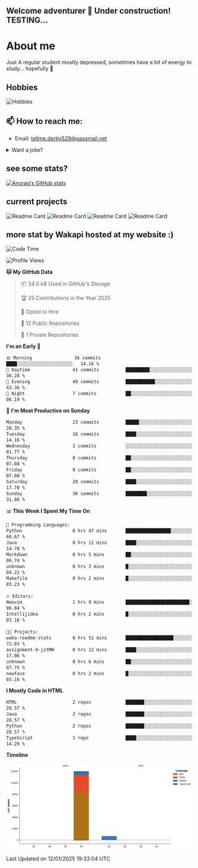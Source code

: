 ## Welcome adventurer 👋  Under construction!  TESTING...  

# About me
Just A regular student mostly depressed, sometimes have a bit of energy to study... hopefully 🥲
## Hobbies
 ![Hobbies](https://img.shields.io/badge/Hobbies-Reading%20|%20Tar%20|%20Gym%20|%20Cooking%20|%20Walk'nTalk-FF69B4?style=for-the-badge&color=red)

## 📫 How to reach me: 
-  Email: tellme.derby529@passmail.net
<details>
 
<summary>Want a joke?</summary>

<!-- Start of jokes card -->
Thanks to <img width="20" hight="20" alt="github_ABSphreak_profile_picture" src="https://github.com/ABSphreak.png">
</br>
<img width="2000" hight="2000" src="https://readme-jokes.vercel.app/api">
<!-- end of jokes card -->

</details>

## see some stats?
[![Anurag's GitHub stats](https://github-readme-stats.vercel.app/api?username=jstMW&theme=ambient_gradient)]()

## current projects 
![Readme Card](https://github-readme-stats.vercel.app/api/pin/?username=jstMW&repo=NoobyAPI&theme=ambient_gradient)
![Readme Card](https://github-readme-stats.vercel.app/api/pin/?username=jstMW&repo=newface&theme=ambient_gradient)
![Readme Card](https://github-readme-stats.vercel.app/api/pin/?username=jstMW&repo=newsoul&theme=ambient_gradient)
![Readme Card](https://github-readme-stats.vercel.app/api/pin/?username=jstMW&repo=tackleet&theme=ambient_gradient)




## more stat by Wakapi hosted at my website :)
<!--START_SECTION:waka-->
![Code Time](http://img.shields.io/badge/Code%20Time-16%20hrs%2047%20mins-blue)

![Profile Views](http://img.shields.io/badge/Profile%20Views-1-blue)

**🐱 My GitHub Data** 

> 📦 34.0 kB Used in GitHub's Storage 
 > 
> 🏆 25 Contributions in the Year 2025
 > 
> 💼 Opted to Hire
 > 
> 📜 12 Public Repositories 
 > 
> 🔑 1 Private Repositories 
 > 
**I'm an Early 🐤** 

```text
🌞 Morning                16 commits          ████░░░░░░░░░░░░░░░░░░░░░   14.16 % 
🌆 Daytime                41 commits          █████████░░░░░░░░░░░░░░░░   36.28 % 
🌃 Evening                49 commits          ███████████░░░░░░░░░░░░░░   43.36 % 
🌙 Night                  7 commits           ██░░░░░░░░░░░░░░░░░░░░░░░   06.19 % 
```
📅 **I'm Most Productive on Sunday** 

```text
Monday                   23 commits          █████░░░░░░░░░░░░░░░░░░░░   20.35 % 
Tuesday                  16 commits          ████░░░░░░░░░░░░░░░░░░░░░   14.16 % 
Wednesday                2 commits           ░░░░░░░░░░░░░░░░░░░░░░░░░   01.77 % 
Thursday                 8 commits           ██░░░░░░░░░░░░░░░░░░░░░░░   07.08 % 
Friday                   8 commits           ██░░░░░░░░░░░░░░░░░░░░░░░   07.08 % 
Saturday                 20 commits          ████░░░░░░░░░░░░░░░░░░░░░   17.70 % 
Sunday                   36 commits          ████████░░░░░░░░░░░░░░░░░   31.86 % 
```


📊 **This Week I Spent My Time On** 

```text
💬 Programming Languages: 
Python                   0 hrs 47 mins       █████████████████░░░░░░░░   66.67 % 
Java                     0 hrs 11 mins       ████░░░░░░░░░░░░░░░░░░░░░   14.78 % 
Markdown                 0 hrs 5 mins        ██░░░░░░░░░░░░░░░░░░░░░░░   06.74 % 
unknown                  0 hrs 3 mins        █░░░░░░░░░░░░░░░░░░░░░░░░   04.22 % 
Makefile                 0 hrs 2 mins        █░░░░░░░░░░░░░░░░░░░░░░░░   03.23 % 

🔥 Editors: 
Neovim                   1 hrs 9 mins        ████████████████████████░   96.84 % 
Intellijidea             0 hrs 2 mins        █░░░░░░░░░░░░░░░░░░░░░░░░   03.16 % 

🐱‍💻 Projects: 
waka-readme-stats        0 hrs 51 mins       ██████████████████░░░░░░░   72.03 % 
assignment-0-jstMW       0 hrs 12 mins       ████░░░░░░░░░░░░░░░░░░░░░   17.06 % 
unknown                  0 hrs 6 mins        ██░░░░░░░░░░░░░░░░░░░░░░░   07.75 % 
newface                  0 hrs 2 mins        █░░░░░░░░░░░░░░░░░░░░░░░░   03.16 % 
```

**I Mostly Code in HTML** 

```text
HTML                     2 repos             ███████░░░░░░░░░░░░░░░░░░   28.57 % 
Java                     2 repos             ███████░░░░░░░░░░░░░░░░░░   28.57 % 
Python                   2 repos             ███████░░░░░░░░░░░░░░░░░░   28.57 % 
TypeScript               1 repo              ████░░░░░░░░░░░░░░░░░░░░░   14.29 % 
```



**Timeline**

![Lines of Code chart](https://raw.githubusercontent.com/jstMW/jstMW/main/assets/bar_graph.png)


 Last Updated on 12/01/2025 19:33:04 UTC
<!--END_SECTION:waka-->

